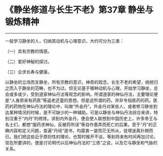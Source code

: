 # 《静坐修道与长生不老》第37章 静坐与锻炼精神

------

一般学习静坐的人，归纳其动机与心理意识，大约可分为三类：

（一）具有宗教的情感。

（二）爱好神秘的探讨。

（三）企求长寿与健康。

以静坐的立场而言静坐，所有宗教的意识，神奇的观念，长生不老的希望，统统归之而入于静坐的范畴，也不为过。但无论基于哪种动机与心理，开始学习静坐，总会或多或少，受到道家神仙丹法等观念的影响。所谓道家的神仙丹法，主要理论便是“人身原来有药医”等返老还童的思想。但是这所谓的药。并非专指医药的药。医药的药物在神仙丹法的理论中，叫做“外金丹”。外金丹对某些人，或者修习静坐到达某种情况的时候，是不可缺少的一种辅助。可是以静坐与神仙丹法综合来讲，特别注重于“内丹”的修炼。讲到内外金丹，便会使人联想到中国历史上，许多帝王与名士们，都想“服药求神仙，反被药所误”等自作愚弄而死亡的后果。至于“丹”的正确内容和定义问题，查遍“丹经”道书，均莫衷一是而茫无所从，徒增迷离扑朔而已。我们把这些近乎原则性的理论，也暂时推开不谈，等到将来有时间再加讨论。现在所要讲的，便是讨论明代以后神仙丹法的“三炼”之说，以及它与静坐和气脉的关系。